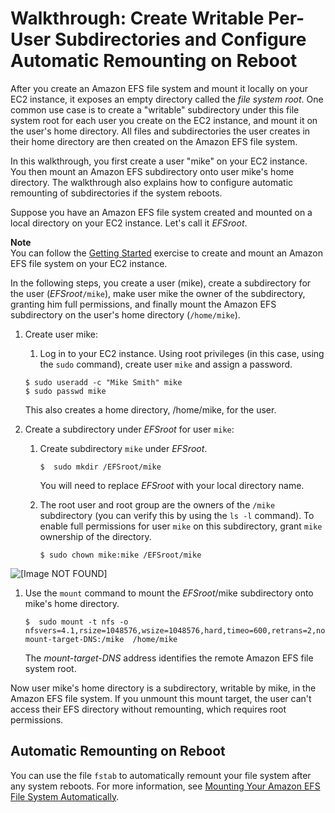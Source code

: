 # Walkthrough: Create Writable Per\-User Subdirectories and Configure Automatic Remounting on Reboot<a name="accessing-fs-nfs-permissions-per-user-subdirs"></a>

After you create an Amazon EFS file system and mount it locally on your EC2 instance, it exposes an empty directory called the *file system root*\. One common use case is to create a "writable" subdirectory under this file system root for each user you create on the EC2 instance, and mount it on the user's home directory\. All files and subdirectories the user creates in their home directory are then created on the Amazon EFS file system\. 

In this walkthrough, you first create a user "mike" on your EC2 instance\. You then mount an Amazon EFS subdirectory onto user mike's home directory\. The walkthrough also explains how to configure automatic remounting of subdirectories if the system reboots\.

Suppose you have an Amazon EFS file system created and mounted on a local directory on your EC2 instance\. Let's call it *EFSroot*\. 

**Note**  
You can follow the [Getting Started](getting-started.md) exercise to create and mount an Amazon EFS file system on your EC2 instance\.

In the following steps, you create a user \(mike\), create a subdirectory for the user \(*EFSroot*`/mike`\), make user mike the owner of the subdirectory, granting him full permissions, and finally mount the Amazon EFS subdirectory on the user's home directory \(`/home/mike`\)\.

1. Create user mike:

   1. Log in to your EC2 instance\. Using root privileges \(in this case, using the `sudo` command\), create user `mike` and assign a password\. 

     ```
     $ sudo useradd -c "Mike Smith" mike
     $ sudo passwd mike
     ```

     This also creates a home directory, /home/mike, for the user\.

1. Create a subdirectory under *EFSroot* for user `mike`:

   1. Create subdirectory `mike` under *EFSroot*\.

      ```
      $  sudo mkdir /EFSroot/mike
      ```

      You will need to replace *EFSroot* with your local directory name\.

   1. The root user and root group are the owners of the `/mike` subdirectory \(you can verify this by using the `ls -l` command\)\. To enable full permissions for user `mike` on this subdirectory, grant `mike` ownership of the directory\.

      ```
      $ sudo chown mike:mike /EFSroot/mike 
      ```  
![\[Image NOT FOUND\]](http://docs.aws.amazon.com/efs/latest/ug/images/nfs-perm-30.png)

1. Use the `mount` command to mount the *EFSroot*/mike subdirectory onto mike's home directory\.

   ```
   $  sudo mount -t nfs -o nfsvers=4.1,rsize=1048576,wsize=1048576,hard,timeo=600,retrans=2,noresvport mount-target-DNS:/mike  /home/mike
   ```

   The *mount\-target\-DNS* address identifies the remote Amazon EFS file system root\. 

Now user mike's home directory is a subdirectory, writable by mike, in the Amazon EFS file system\. If you unmount this mount target, the user can't access their EFS directory without remounting, which requires root permissions\. 

## Automatic Remounting on Reboot<a name="accessing-fs-nfs-permissions-per-user-subdirs-auto-mount-on-reboot"></a>

 You can use the file `fstab` to automatically remount your file system after any system reboots\. For more information, see [Mounting Your Amazon EFS File System Automatically](mount-fs-auto-mount-onreboot.md)\. 